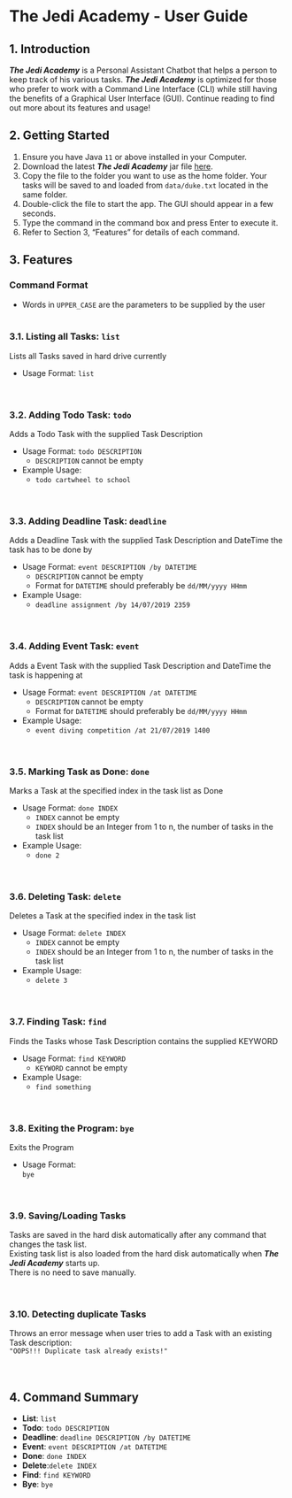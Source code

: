 # The Jedi Academy - User Guide

## 1. Introduction
_**The Jedi Academy**_ is a Personal Assistant Chatbot that helps a person to keep track of his various tasks. _**The Jedi Academy**_ is optimized for those who prefer to work with a Command Line Interface (CLI) while still having the benefits of a Graphical User Interface (GUI). Continue reading to find out more about its features and usage!

## 2. Getting Started
1. Ensure you have Java `11` or above installed in your Computer.
2. Download the latest _**The Jedi Academy**_ jar file [here](https://github.com/MackyMaguire/duke/releases/download/v0.2/duke-0.2.jar).
3. Copy the file to the folder you want to use as the home folder. Your tasks will be saved to and loaded from `data/duke.txt` located in the same folder.
4. Double-click the file to start the app. The GUI should appear in a few seconds.
5. Type the command in the command box and press Enter to execute it.
6. Refer to Section 3, “Features” for details of each command.

## 3. Features 
### Command Format
* Words in `UPPER_CASE` are the parameters to be supplied by the user
<br/><br/> 

### 3.1. Listing all Tasks: `list` 
Lists all Tasks saved in hard drive currently    
* Usage Format: `list`    
<br/><br/> 

### 3.2. Adding Todo Task: `todo`     
Adds a Todo Task with the supplied Task Description     
* Usage Format: `todo DESCRIPTION`  
  * `DESCRIPTION` cannot be empty
* Example Usage:    
  * `todo cartwheel to school`  
<br/><br/> 

### 3.3. Adding Deadline Task: `deadline` 
Adds a Deadline Task with the supplied Task Description and DateTime the task has to be done by    
* Usage Format: `event DESCRIPTION /by DATETIME`    
  * `DESCRIPTION` cannot be empty
  * Format for `DATETIME` should preferably be `dd/MM/yyyy HHmm`
* Example Usage:    
  * `deadline assignment /by 14/07/2019 2359`  
<br/><br/> 

### 3.4. Adding Event Task: `event`     
Adds a Event Task with the supplied Task Description and DateTime the task is happening at   
* Usage Format: `event DESCRIPTION /at DATETIME`
  * `DESCRIPTION` cannot be empty
  * Format for `DATETIME` should preferably be `dd/MM/yyyy HHmm`
* Example Usage:     
  * `event diving competition /at 21/07/2019 1400`    
<br/><br/> 

### 3.5. Marking Task as Done: `done`  
Marks a Task at the specified index in the task list as Done    
* Usage Format: `done INDEX` 
  * `INDEX` cannot be empty
  * `INDEX` should be an Integer from 1 to n, the number of tasks in the task list
* Example Usage:    
  * `done 2`    
<br/><br/> 

### 3.6. Deleting Task: `delete` 
Deletes a Task at the specified index in the task list    
* Usage Format: `delete INDEX`   
  * `INDEX` cannot be empty
  * `INDEX` should be an Integer from 1 to n, the number of tasks in the task list
* Example Usage:    
  * `delete 3 `   
<br/><br/> 

### 3.7. Finding Task: `find` 
Finds the Tasks whose Task Description contains the supplied KEYWORD    
* Usage Format: `find KEYWORD`    
  * `KEYWORD` cannot be empty
* Example Usage:    
  * `find something`    
<br/><br/> 

### 3.8. Exiting the Program: `bye` 
Exits the Program    
* Usage Format:     
`bye`    
<br/><br/> 

### 3.9. Saving/Loading Tasks
Tasks are saved in the hard disk automatically after any command that changes the task list.    
Existing task list is also loaded from the hard disk automatically when _**The Jedi Academy**_ starts up.    
There is no need to save manually.      
<br/><br/> 
  
### 3.10. Detecting duplicate Tasks 
Throws an error message when user tries to add a Task with an existing Task description:    
`"OOPS!!! Duplicate task already exists!"`    
<br/><br/> 
 
## 4. Command Summary
* **List**: `list`
* **Todo**: `todo DESCRIPTION`
* **Deadline**: `deadline DESCRIPTION /by DATETIME`
* **Event**: `event DESCRIPTION /at DATETIME`
* **Done**: `done INDEX`
* **Delete**:`delete INDEX`
* **Find**: `find KEYWORD`
* **Bye**: `bye`
